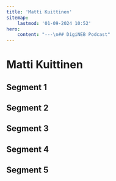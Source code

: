 ```yaml
---
title: 'Matti Kuittinen'
sitemap:
    lastmod: '01-09-2024 10:52'
hero:
    content: "---\n## DigiNEB Podcast"
---
```


# Matti Kuittinen

## Segment 1

## Segment 2

## Segment 3

## Segment 4

## Segment 5